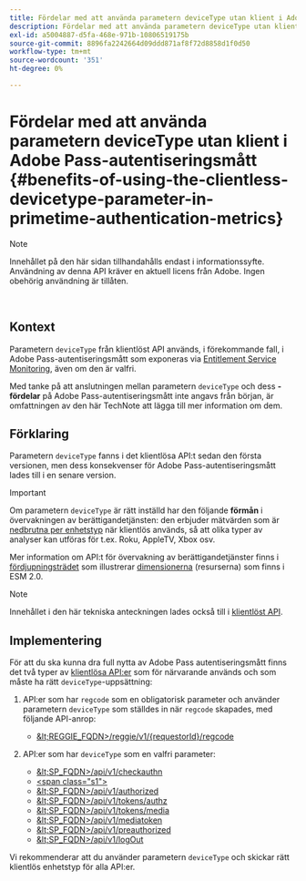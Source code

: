 ```yaml
---
title: Fördelar med att använda parametern deviceType utan klient i Adobe Pass-autentiseringsmått
description: Fördelar med att använda parametern deviceType utan klient i Adobe Pass-autentiseringsmått
exl-id: a5004887-d5fa-468e-971b-10806519175b
source-git-commit: 8896fa2242664d09ddd871af8f72d8858d1f0d50
workflow-type: tm+mt
source-wordcount: '351'
ht-degree: 0%

---
```


# Fördelar med att använda parametern deviceType utan klient i Adobe Pass-autentiseringsmått {#benefits-of-using-the-clientless-devicetype-parameter-in-primetime-authentication-metrics}

>[!NOTE]
>
>Innehållet på den här sidan tillhandahålls endast i informationssyfte. Användning av denna API kräver en aktuell licens från Adobe. Ingen obehörig användning är tillåten.

</br>

## Kontext

Parametern `deviceType` från klientlöst API används, i förekommande fall, i Adobe Pass-autentiseringsmått som exponeras via [Entitlement Service Monitoring](/help/authentication/entitlement-service-monitoring-overview.md), även om den är valfri.

Med tanke på att anslutningen mellan parametern `deviceType` och dess **-fördelar** på Adobe Pass-autentiseringsmått inte angavs från början, är omfattningen av den här TechNote att lägga till mer information om dem.

## Förklaring

Parametern `deviceType` fanns i det klientlösa API:t sedan den första versionen, men dess konsekvenser för Adobe Pass-autentiseringsmått lades till i en senare version.



>[!IMPORTANT]
>
>Om parametern `deviceType` är rätt inställd har den följande **förmån** i övervakningen av berättigandetjänsten: den erbjuder mätvärden som är [nedbrutna per enhetstyp](/help/authentication/entitlement-service-monitoring-overview.md#clientless_device_type) när klientlös används, så att olika typer av analyser kan utföras för t.ex. Roku, AppleTV, Xbox osv.


Mer information om API:t för övervakning av berättigandetjänster finns i [fördjupningsträdet](/help/authentication/entitlement-service-monitoring-api.md#drill-down_tree) som illustrerar [dimensionerna](/help/authentication/entitlement-service-monitoring-overview.md#esm_dimensions) (resurserna) som finns i ESM 2.0.

>[!NOTE]
>
>Innehållet i den här tekniska anteckningen lades också till i [klientlöst API](#clientless_device_type).




## Implementering

För att du ska kunna dra full nytta av Adobe Pass autentiseringsmått finns det två typer av [klientlösa API:er](#web_srvs_summary) som för närvarande används och som måste ha rätt `deviceType`-uppsättning:

1. API:er som har `regcode` som en obligatorisk parameter och använder parametern `deviceType` som ställdes in när `regcode` skapades, med följande API-anrop:
   - [\&lt;REGGIE\_FQDN\>/reggie/v1/{requestorId}/regcode](#reg_serv)

1. API:er som har `deviceType` som en valfri parameter:
   - [\&lt;SP\_FQDN\>/api/v1/checkauthn](#check_authn_token)
   - [&lt;span class=&quot;s1&quot;>](#retrieve_authn_token)
   - [\&lt;SP\_FQDN\>/api/v1/authorized](#init_authz)
   - [\&lt;SP\_FQDN\>/api/v1/tokens/authz](#retrieve_authz_token)
   - [\&lt;SP\_FQDN\>/api/v1/tokens/media](#short_media)
   - [\&lt;SP\_FQDN\>/api/v1/mediatoken](#short_media)
   - [\&lt;SP\_FQDN\>/api/v1/preauthorized](#PreAuthZ_Resources)
   - [\&lt;SP\_FQDN\>/api/v1/logOut](#init_logout)

Vi rekommenderar att du använder parametern `deviceType` och skickar rätt klientlös enhetstyp för alla API:er.

